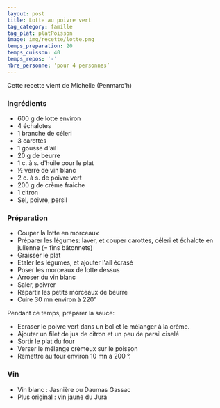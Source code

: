 ```yaml
---
layout: post
title: Lotte au poivre vert
tag_category: famille
tag_plat: platPoisson
image: img/recette/lotte.png
temps_preparation: 20
temps_cuisson: 40
temps_repos: '-'
nbre_personne: ‘pour 4 personnes’
---
```

Cette recette vient de Michelle (Penmarc'h)

### Ingrédients
* 600 g de lotte environ
* 4 échalotes
* 1 branche de céleri
* 3 carottes
* 1 gousse d'ail
* 20 g de beurre
* 1 c. à s. d'huile pour le plat
* 1⁄2 verre de vin blanc
* 2 c. à s. de poivre vert
* 200 g de crème fraiche
* 1 citron
* Sel, poivre, persil


### Préparation
* Couper la lotte en morceaux
* Préparer les légumes: laver, et couper carottes, céleri et échalote en julienne (= fins bâtonnets)
* Graisser le plat
* Etaler les légumes, et ajouter l'ail écrasé
* Poser les morceaux de lotte dessus
* Arroser du vin blanc
* Saler, poivrer
* Répartir les petits morceaux de beurre
* Cuire 30 mn environ à 220°

Pendant ce temps, préparer la sauce:
* Ecraser le poivre vert dans un bol et le mélanger à la crème.
* Ajouter un filet de jus de citron et un peu de persil ciselé
* Sortir le plat du four
* Verser le mélange crèmeux sur le poisson
* Remettre au four environ 10 mn à 200 °.

### Vin
* Vin blanc : Jasnière ou Daumas Gassac
* Plus original : vin jaune du Jura
